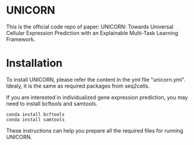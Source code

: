 # UNICORN

This is the official code repo of paper: UNICORN: Towards Universal Cellular Expression Prediction with an Explainable Multi-Task Learning Framework. 

# Installation

To install UNICORN, please refer the content in the yml file "unicorn.yml". Idealy, it is the same as required packages from seq2cells.

If you are interested in individualized gene expression prediction, you may need to install bcftools and samtools.

```
conda install bcftools
conda install samtools
```

These instructions can help you prepare all the required files for running UNICORN.


